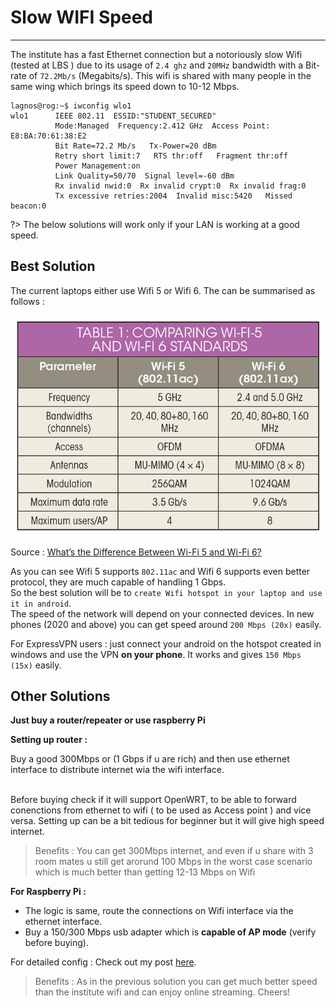 # Slow WIFI Speed

***

The institute has a fast Ethernet connection but a notoriously slow Wifi (tested at LBS ) due to its usage of `2.4 ghz` and `20MHz` bandwidth with a Bit-rate of `72.2Mb/s` (Megabits/s). This wifi is shared with many people in the same wing which brings its speed down to 10-12 Mbps.

```
lagnos@rog:~$ iwconfig wlo1
wlo1      IEEE 802.11  ESSID:"STUDENT_SECURED"
          Mode:Managed  Frequency:2.412 GHz  Access Point: E8:BA:70:61:38:E2
          Bit Rate=72.2 Mb/s   Tx-Power=20 dBm
          Retry short limit:7   RTS thr:off   Fragment thr:off
          Power Management:on
          Link Quality=50/70  Signal level=-60 dBm
          Rx invalid nwid:0  Rx invalid crypt:0  Rx invalid frag:0
          Tx excessive retries:2004  Invalid misc:5420   Missed beacon:0
```

?> The below solutions will work only if your LAN is working at a good speed.


## Best Solution

The current laptops either use Wifi 5 or Wifi 6. The can be summarised as follows :

![Wifi Version COmparison](<.gitbook/assets/wifi5-vs-wifi6.jpg>)

Source : [What’s the Difference Between Wi-Fi 5 and Wi-Fi 6?](https://www.mwrf.com/technologies/systems/article/21849959/whats-the-difference-between-wifi-5-and-wifi-6)

As you can see Wifi 5 supports `802.11ac` and Wifi 6 supports even better protocol, they are much capable of handling 1 Gbps.\
So the best solution will be to `create Wifi hotspot in your laptop and use it in android`.\
The speed of the network will depend on your connected devices. In new phones (2020 and above) you can get speed around `200 Mbps (20x)` easily.

For ExpressVPN users : just connect your android on the hotspot created in windows and use the VPN **on your phone**. It works and gives `150 Mbps (15x)` easily.


## Other Solutions

**Just buy a router/repeater or use raspberry Pi**

**Setting up router :**

Buy a good 300Mbps or (1 Gbps if u are rich) and then use ethernet interface to distribute internet wia the wifi interface.

\
Before buying check if it will support OpenWRT, to be able to forward conenctions from ethernet to wifi ( to be used as Access point ) and vice versa. Setting up can be a bit tedious for beginner but it will give high speed internet.

> Benefits : You can get 300Mbps internet, and even if u share with 3 room mates u still get arorund 100 Mbps in the worst case scenario which is much better than getting 12-13 Mbps on Wifi

**For Raspberry Pi :**

* The logic is same, route the connections on Wifi interface via the ethernet interface.
* Buy a 150/300 Mbps usb adapter which is **capable of AP mode** (verify before buying).

For detailed config : Check out my post [here](broken-reference).

> Benefits : As in the previous solution you can get much better speed than the institute wifi and can enjoy online streaming. Cheers!
